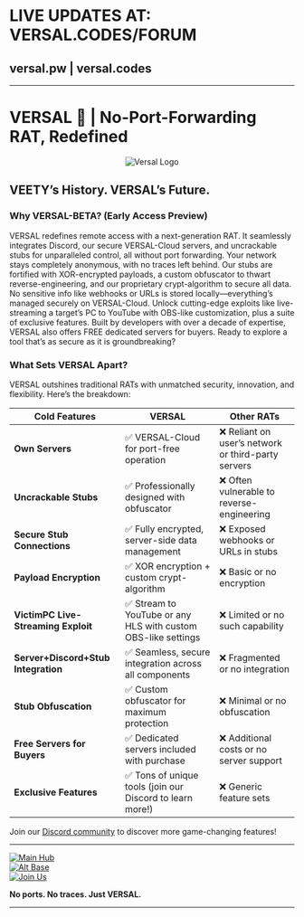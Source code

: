 

# LIVE UPDATES AT: VERSAL.CODES/FORUM 
## versal.pw | versal.codes

---

# VERSAL 🐀 | No-Port-Forwarding RAT, Redefined
<p align="center">
  <img src="https://i.imgur.com/wlaT8Jg.png" alt="Versal Logo">
</p>

## VEETY’s History. VERSAL’s Future.

### Why VERSAL-BETA? (Early Access Preview)
VERSAL redefines remote access with a next-generation RAT. It seamlessly integrates Discord, our secure VERSAL-Cloud servers, and uncrackable stubs for unparalleled control, all without port forwarding. Your network stays completely anonymous, with no traces left behind. Our stubs are fortified with XOR-encrypted payloads, a custom obfuscator to thwart reverse-engineering, and our proprietary crypt-algorithm to secure all data. No sensitive info like webhooks or URLs is stored locally—everything’s managed securely on VERSAL-Cloud. Unlock cutting-edge exploits like live-streaming a target’s PC to YouTube with OBS-like customization, plus a suite of exclusive features. Built by developers with over a decade of expertise, VERSAL also offers FREE dedicated servers for buyers. Ready to explore a tool that’s as secure as it is groundbreaking?

### What Sets VERSAL Apart?
VERSAL outshines traditional RATs with unmatched security, innovation, and flexibility. Here’s the breakdown:

| Cold Features                        | VERSAL                  | Other RATs                        |
|--------------------------------------|-------------------------------|-----------------------------|
| **Own Servers**                     | ✅ VERSAL-Cloud for port-free operation | ❌ Reliant on user’s network or third-party servers |
| **Uncrackable Stubs**               | ✅ Professionally designed with obfuscator | ❌ Often vulnerable to reverse-engineering |
| **Secure Stub Connections**         | ✅ Fully encrypted, server-side data management | ❌ Exposed webhooks or URLs in stubs |
| **Payload Encryption**              | ✅ XOR encryption + custom crypt-algorithm | ❌ Basic or no encryption |
| **VictimPC Live-Streaming Exploit** | ✅ Stream to YouTube or any HLS with custom OBS-like settings | ❌ Limited or no such capability |
| **Server+Discord+Stub Integration** | ✅ Seamless, secure integration across all components | ❌ Fragmented or no integration |
| **Stub Obfuscation**                | ✅ Custom obfuscator for maximum protection | ❌ Minimal or no obfuscation |
| **Free Servers for Buyers**         | ✅ Dedicated servers included with purchase | ❌ Additional costs or no server support |
| **Exclusive Features**              | ✅ Tons of unique tools (join our Discord to learn more!) | ❌ Generic feature sets |

Join our [Discord community](https://versal.codes/forum) to discover more game-changing features!

---

[![Main Hub](https://img.shields.io/badge/Main%20Hub-versal.codes-1E90FF?style=for-the-badge)](https://versal.codes)  
[![Alt Base](https://img.shields.io/badge/Alt%20Base-versal.pw-FF4500?style=for-the-badge)](https://versal.pw)  
[![Join Us](https://img.shields.io/badge/Forum-versal.codes/forum-32CD32?style=for-the-badge)](https://versal.codes/forum)  

**No ports. No traces. Just VERSAL.**

---

